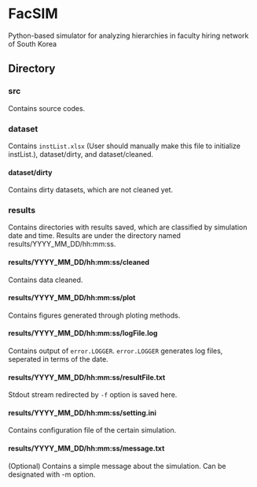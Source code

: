 # FacSIM
Python-based simulator for analyzing hierarchies in faculty hiring network of South Korea

## Directory
### src
Contains source codes.
### dataset
Contains ```instList.xlsx``` (User should manually make this file to initialize instList.), dataset/dirty, and dataset/cleaned.
#### dataset/dirty
Contains dirty datasets, which are not cleaned yet.
### results
Contains directories with results saved, which are classified by simulation date and time.
Results are under the directory named results/YYYY_MM_DD/hh:mm:ss.
#### results/YYYY_MM_DD/hh:mm:ss/cleaned
Contains data cleaned. 
#### results/YYYY_MM_DD/hh:mm:ss/plot
Contains figures generated through ploting methods.
#### results/YYYY_MM_DD/hh:mm:ss/logFile.log
Contains output of ```error.LOGGER```. ```error.LOGGER``` generates log files, seperated in terms of the date.
#### results/YYYY_MM_DD/hh:mm:ss/resultFile.txt
Stdout stream redirected by ```-f``` option is saved here.
#### results/YYYY_MM_DD/hh:mm:ss/setting.ini
Contains configuration file of the certain simulation.
#### results/YYYY_MM_DD/hh:mm:ss/message.txt
(Optional) Contains a simple message about the simulation. Can be designated with -m option.